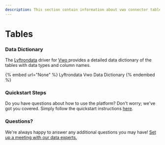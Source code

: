 ```yaml
---
description: This section contain information about vwo connector tables information
---
```


# Tables

### Data Dictionary

The [Lyftrondata](https://www.lyftrondata.com/) driver for [Vwo](None/)[ ](https://www.lyftrondata.com/integration/vwo/)provides a detailed data dictionary of the tables with data types and column names.

{% embed url="None" %}
Lyftrondata Vwo Data Dictionary
{% endembed %}

### Quickstart Steps

Do you have questions about how to use the platform? Don't worry; we've got you covered. Simply follow the quickstart instructions [here](../README.md).

### Questions? <a href="#questions" id="questions"></a>

We're always happy to answer any additional questions you may have! [Set up a meeting with our data experts.](https://www.lyftrondata.com/book-a-meeting/)

